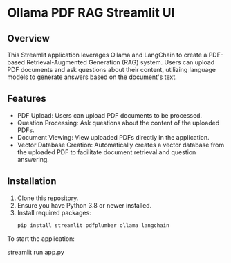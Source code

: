 # Ollama PDF RAG Streamlit UI

## Overview
This Streamlit application leverages Ollama and LangChain to create a PDF-based Retrieval-Augmented Generation (RAG) system. Users can upload PDF documents and ask questions about their content, utilizing language models to generate answers based on the document's text.

## Features
- PDF Upload: Users can upload PDF documents to be processed.
- Question Processing: Ask questions about the content of the uploaded PDFs.
- Document Viewing: View uploaded PDFs directly in the application.
- Vector Database Creation: Automatically creates a vector database from the uploaded PDF to facilitate document retrieval and question answering.

## Installation

1. Clone this repository.
2. Ensure you have Python 3.8 or newer installed.
3. Install required packages:
   ```bash
   pip install streamlit pdfplumber ollama langchain

To start the application:

streamlit run app.py
